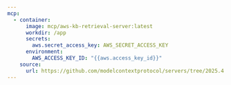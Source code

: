 ```yaml
---
mcp:
  - container:
      image: mcp/aws-kb-retrieval-server:latest
      workdir: /app
      secrets:
        aws.secret_access_key: AWS_SECRET_ACCESS_KEY
      environment:
        AWS_ACCESS_KEY_ID: "{{aws.access_key_id}}"
    source:
      url: https://github.com/modelcontextprotocol/servers/tree/2025.4.6
---
```

